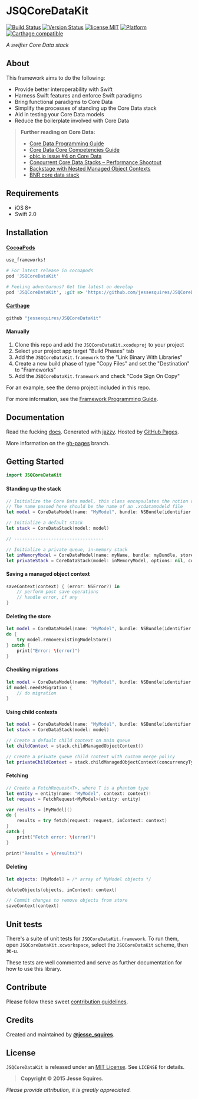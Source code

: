 # JSQCoreDataKit
[![Build Status](https://secure.travis-ci.org/jessesquires/JSQCoreDataKit.svg)](http://travis-ci.org/jessesquires/JSQCoreDataKit) [![Version Status](https://img.shields.io/cocoapods/v/JSQCoreDataKit.svg)][podLink] [![license MIT](https://img.shields.io/cocoapods/l/JSQCoreDataKit.svg)][mitLink] [![Platform](https://img.shields.io/cocoapods/p/JSQCoreDataKit.svg)][docsLink] [![Carthage compatible](https://img.shields.io/badge/Carthage-compatible-4BC51D.svg?style=flat)](https://github.com/Carthage/Carthage)

*A swifter Core Data stack*

## About

This framework aims to do the following:

* Provide better interoperability with Swift
* Harness Swift features and enforce Swift paradigms
* Bring functional paradigms to Core Data
* Simplify the processes of standing up the Core Data stack
* Aid in testing your Core Data models
* Reduce the boilerplate involved with Core Data

> **Further reading on Core Data:**
> * [Core Data Programming Guide](https://developer.apple.com/library/mac/documentation/Cocoa/Conceptual/CoreData/cdProgrammingGuide.html)
> * [Core Data Core Competencies Guide](https://developer.apple.com/library/ios/documentation/DataManagement/Devpedia-CoreData/coreDataStack.html#//apple_ref/doc/uid/TP40010398-CH25-SW1)
> * [objc.io issue #4 on Core Data](http://www.objc.io/issue-4/)
> * [Concurrent Core Data Stacks – Performance Shootout](http://floriankugler.com/2013/04/29/concurrent-core-data-stack-performance-shootout/)
> * [Backstage with Nested Managed Object Contexts](http://floriankugler.com/2013/05/13/backstage-with-nested-managed-object-contexts/)
> * [BNR core data stack](https://www.bignerdranch.com/blog/introducing-the-big-nerd-ranch-core-data-stack/)

## Requirements

* iOS 8+
* Swift 2.0

## Installation

#### [CocoaPods](http://cocoapods.org)

````ruby
use_frameworks!

# For latest release in cocoapods
pod 'JSQCoreDataKit'  

# Feeling adventurous? Get the latest on develop
pod 'JSQCoreDataKit', :git => 'https://github.com/jessesquires/JSQCoreDataKit.git', :branch => 'develop'
````

#### [Carthage](https://github.com/Carthage/Carthage)

````bash
github "jessesquires/JSQCoreDataKit"
````

#### Manually

1. Clone this repo and add the `JSQCoreDataKit.xcodeproj` to your project
2. Select your project app target "Build Phases" tab
3. Add the `JSQCoreDataKit.framework` to the "Link Binary With Libraries"  
4. Create a new build phase of type "Copy Files" and set the "Destination" to "Frameworks"
5. Add the `JSQCoreDataKit.framework` and check "Code Sign On Copy"

For an example, see the demo project included in this repo.

For more information, see the [Framework Programming Guide](https://developer.apple.com/library/mac/documentation/MacOSX/Conceptual/BPFrameworks/Tasks/IncludingFrameworks.html#//apple_ref/doc/uid/20002257-BAJJBBHJ).

## Documentation

Read the fucking [docs][docsLink]. Generated with [jazzy](https://github.com/realm/jazzy). Hosted by [GitHub Pages](https://pages.github.com).

More information on the [gh-pages](https://github.com/jessesquires/JSQCoreDataKit/tree/gh-pages) branch.

## Getting Started

````swift
import JSQCoreDataKit
````

#### Standing up the stack

````swift
// Initialize the Core Data model, this class encapsulates the notion of a .xcdatamodeld file
// The name passed here should be the name of an .xcdatamodeld file
let model = CoreDataModel(name: "MyModel", bundle: NSBundle(identifier: "com.MyApp.MyModelFramework")!)

// Initialize a default stack
let stack = CoreDataStack(model: model)

// ----------------------------------

// Initialize a private queue, in-memory stack
let inMemoryModel = CoreDataModel(name: myName, bundle: myBundle, storeType: .InMemory)
let privateStack = CoreDataStack(model: inMemoryModel, options: nil, concurrencyType: .PrivateQueueConcurrencyType)
````

#### Saving a managed object context

````swift
saveContext(context) { (error: NSError?) in
    // perform post save operations
    // handle error, if any
}
````

#### Deleting the store

````swift
let model = CoreDataModel(name: "MyModel", bundle: NSBundle(identifier: "com.MyApp.MyModelFramework")!)
do {
    try model.removeExistingModelStore()
} catch {
    print("Error: \(error)")
}
````

#### Checking migrations

````swift
let model = CoreDataModel(name: "MyModel", bundle: NSBundle(identifier: "com.MyApp.MyModelFramework")!)
if model.needsMigration {
    // do migration
}
````

#### Using child contexts

````swift
let model = CoreDataModel(name: "MyModel", bundle: NSBundle(identifier: "com.MyApp.MyModelFramework")!)
let stack = CoreDataStack(model: model)

// Create a default child context on main queue
let childContext = stack.childManagedObjectContext()

// Create a private queue child context with custom merge policy
let privateChildContext = stack.childManagedObjectContext(concurrencyType: .PrivateQueueConcurrencyType, mergePolicyType: .ErrorMergePolicyType)
````

#### Fetching

````swift
// Create a FetchRequest<T>, where T is a phantom type
let entity = entity(name: "MyModel", context: context)!
let request = FetchRequest<MyModel>(entity: entity)

var results = [MyModel]()
do {
    results = try fetch(request: request, inContext: context)
}
catch {
    print("Fetch error: \(error)")
}

print("Results = \(results)")
````

#### Deleting

````swift
let objects: [MyModel] = /* array of MyModel objects */

deleteObjects(objects, inContext: context)

// Commit changes to remove objects from store
saveContext(context)
````

## Unit tests

There's a suite of unit tests for `JSQCoreDataKit.framework`. To run them, open `JSQCoreDataKit.xcworkspace`, select the `JSQCoreDataKit` scheme, then &#x2318;-u.

These tests are well commented and serve as further documentation for how to use this library.

## Contribute

Please follow these sweet [contribution guidelines](https://github.com/jessesquires/HowToContribute).

## Credits

Created and maintained by [**@jesse_squires**](https://twitter.com/jesse_squires).

## License

`JSQCoreDataKit` is released under an [MIT License][mitLink]. See `LICENSE` for details.

>**Copyright &copy; 2015 Jesse Squires.**

*Please provide attribution, it is greatly appreciated.*

[podLink]:https://cocoapods.org/pods/JSQCoreDataKit
[docsLink]:http://www.jessesquires.com/JSQCoreDataKit
[mitLink]:http://opensource.org/licenses/MIT

